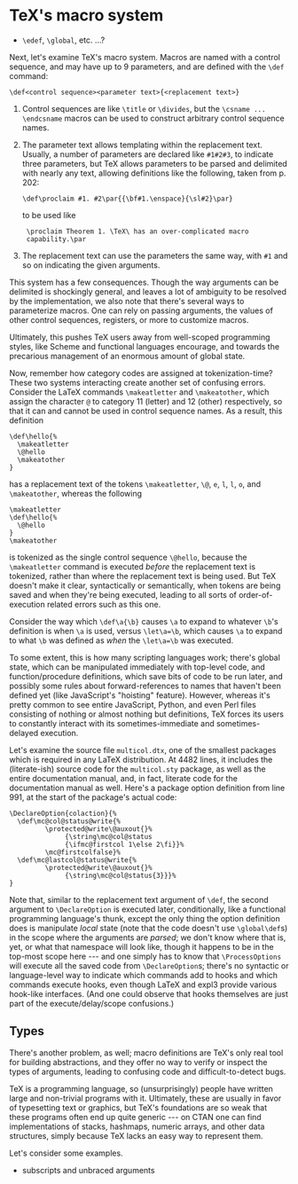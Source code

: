 # TeX's macro system

- `\edef`, `\global`, etc. ...?

Next, let's examine TeX's macro system. Macros are named with a control
sequence, and may have up to 9 parameters, and are defined with the `\def`
command:

    \def<control sequence><parameter text>{<replacement text>}

1. Control sequences are like `\title` or `\divides`, but the `\csname ...
   \endcsname` macros can be used to construct arbitrary control sequence
   names.

2. The parameter text allows templating within the replacement text. Usually, a
   number of parameters are declared like `#1#2#3`, to indicate three
   parameters, but TeX allows parameters to be parsed and delimited with nearly
   any text, allowing definitions like the following, taken from p. 202:

       \def\proclaim #1. #2\par{{\bf#1.\enspace}{\sl#2}\par}

   to be used like

        \proclaim Theorem 1. \TeX\ has an over-complicated macro
        capability.\par

3. The replacement text can use the parameters the same way, with `#1` and so
   on indicating the given arguments.

This system has a few consequences. Though the way arguments can be delimited
is shockingly general, and leaves a lot of ambiguity to be resolved by the
implementation, we also note that there's several ways to parameterize macros.
One can rely on passing arguments, the values of other control sequences,
registers, or more to customize macros.

Ultimately, this pushes TeX users away from well-scoped programming styles,
like Scheme and functional languages encourage, and towards the precarious
management of an enormous amount of global state.

Now, remember how category codes are assigned at tokenization-time? These two
systems interacting create another set of confusing errors. Consider the LaTeX
commands `\makeatletter` and `\makeatother`, which assign the character `@` to
category 11 (letter) and 12 (other) respectively, so that it can and cannot be
used in control sequence names. As a result, this definition

    \def\hello{%
      \makeatletter
      \@hello
      \makeatother
    }

has a replacement text of the tokens `\makeatletter`, `\@`, `e`, `l`, `l`, `o`,
and `\makeatother`, whereas the following

    \makeatletter
    \def\hello{%
      \@hello
    }
    \makeatother

is tokenized as the single control sequence `\@hello`, because the
`\makeatletter` command is executed *before* the replacement text is tokenized,
rather than where the replacement text is being used. But TeX doesn't make it
clear, syntactically or semantically, when tokens are being saved and when
they're being executed, leading to all sorts of order-of-execution related
errors such as this one.

Consider the way which `\def\a{\b}` causes `\a` to expand to whatever `\b`'s
definition is when `\a` is used, versus `\let\a=\b`, which causes `\a` to
expand to what `\b` was defined as *when* the `\let\a=\b` was executed.

To some extent, this is how many scripting languages work; there's global
state, which can be manipulated immediately with top-level code, and
function/procedure definitions, which save bits of code to be run later, and
possibly some rules about forward-references to names that haven't been defined
yet (like JavaScript's "hoisting" feature). However, whereas it's pretty common
to see entire JavaScript, Python, and even Perl files consisting of nothing or
almost nothing but definitions, TeX forces its users to constantly interact
with its sometimes-immediate and sometimes-delayed execution.

Let's examine the source file `multicol.dtx`, one of the smallest packages
which is required in any LaTeX distribution. At 4482 lines, it includes the
(literate-ish) source code for the `multicol.sty` package, as well as the
entire documentation manual, and, in fact, literate code for the documentation
manual as well. Here's a package option definition from line 991, at the start
of the package's actual code:

    \DeclareOption{colaction}{%
      \def\mc@col@status@write{%
             \protected@write\@auxout{}%
                  {\string\mc@col@status
                  {\ifmc@firstcol 1\else 2\fi}}%
             \mc@firstcolfalse}%
      \def\mc@lastcol@status@write{%
             \protected@write\@auxout{}%
                  {\string\mc@col@status{3}}}%
    }

Note that, similar to the replacement text argument of `\def`, the second
argument to `\DeclareOption` is executed later, conditionally, like a
functional programming language's thunk, except the only thing the option
definition does is manipulate *local* state (note that the code doesn't use
`\global\def`s) in the scope where the arguments are *parsed*; we don't know
where that is, yet, or what that namespace will look like, though it happens to
be in the top-most scope here --- and one simply has to know that
`\ProcessOptions` will execute all the saved code from `\DeclareOption`s;
there's no syntactic or language-level way to indicate which commands add to
hooks and which commands execute hooks, even though LaTeX and expl3 provide
various hook-like interfaces. (And one could observe that hooks themselves are
just part of the execute/delay/scope confusions.)

## Types

There's another problem, as well; macro definitions are TeX's only real tool
for building abstractions, and they offer no way to verify or inspect the types
of arguments, leading to confusing code and difficult-to-detect bugs.

TeX is a programming language, so (unsurprisingly) people have written large
and non-trivial programs with it. Ultimately, these are usually in favor of
typesetting text or graphics, but TeX's foundations are so weak that these
programs often end up quite generic --- on CTAN one can find implementations of
stacks, hashmaps, numeric arrays, and other data structures, simply because TeX
lacks an easy way to represent them.

Let's consider some examples.

- subscripts and unbraced arguments
